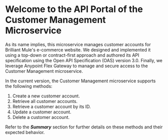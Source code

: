# Welcome to the API Portal of the Customer Management Microservice

As its name implies, this microservice manages customer accounts for Brilliant Mule's e-commerce website. We designed and implemented it using a top-down or contract-first approach and authored its API specification using the Open API Specification (OAS) version 3.0. Finally, we leverage Anypoint Flex Gateway to manage and secure access to the Customer Management microservice.  

In the current version, the Customer Management microservice supports the following methods:

1. Create a new customer account.
2. Retrieve all customer accounts.
3. Retrieve a customer account by its ID.
4. Update a customer account.
5. Delete a customer account.

Refer to the ***Summary*** section for further details on these methods and their expected behavior.
